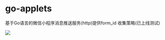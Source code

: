 # go-applets
基于Go语言的微信小程序消息推送服务(http)提供form_id 收集策略(已上线测试)

![](https://res.wx.qq.com/wxdoc/dist/assets/img/demo.ef5c5bef.jpg)
